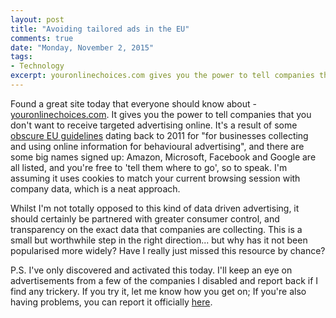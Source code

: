 ```yaml
---
layout: post
title: "Avoiding tailored ads in the EU"
comments: true
date: "Monday, November 2, 2015"
tags:
- Technology
excerpt: youronlinechoices.com gives you the power to tell companies that you don't want to receive targeted advertising online
---
```


Found a great site today that everyone should know about - [youronlinechoices.com](youronlinechoice.com/uk/). It gives you the power to tell companies that you don't want to receive targeted advertising online. It's a result of some [obscure EU guidelines](http://www.youronlinechoices.com/goodpractice) dating back to 2011 for "for businesses collecting and using online information for behavioural advertising", and there are some big names signed up: Amazon, Microsoft, Facebook and Google are all listed, and you're free to 'tell them where to go', so to speak. I'm assuming it uses cookies to match your current browsing session with company data, which is a neat approach.

Whilst I'm not totally opposed to this kind of data driven advertising, it should certainly be partnered with greater consumer control, and transparency on the exact data that companies are collecting. This is a small but worthwhile step in the right direction... but why has it not been popularised more widely? Have I really just missed this resource by chance?

P.S. I've only discovered and activated this today. I'll keep an eye on advertisements from a few of the companies I disabled and report back if I find any trickery. If you try it, let me know how you get on; If you're also having problems, you can report it officially [here](http://www.youronlinechoices.com/uk/make-a-complaint).

